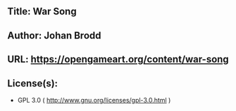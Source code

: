 ## Title: War Song
## Author: Johan Brodd
## URL: https://opengameart.org/content/war-song

## License(s):
* GPL 3.0 ( http://www.gnu.org/licenses/gpl-3.0.html )